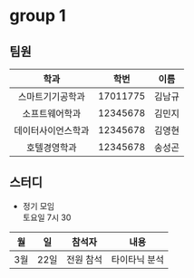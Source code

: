 
# group 1


## 팀원

|학과|학번|이름|
|:--:|:--:|:--:|
|스마트기기공학과|17011775|김남규|
|소프트웨어학과|12345678|김민지|
|데이터사이언스학과|12345678|김영현|
|호텔경영학과|12345678|송성곤|

## 스터디

- 정기 모임  
토요일 7시 30

|월|일|참석자|내용|
|:--:|:--:|:--:|:--:|
|3월|22일|전원 참석|타이타닉 분석|
